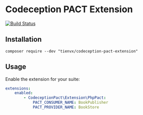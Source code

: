 # Codeception PACT Extension

[![Build Status](https://github.com/tienvx/codeception-pact-extension/workflows/main/badge.svg)](https://github.com/tienvx/codeception-pact-extension/actions)

## Installation

```
composer require --dev "tienvx/codeception-pact-extension"
```

## Usage

Enable the extension for your suite:

```yaml
extensions:
    enabled:
        - CodeceptionPact\Extension\PhpPact:
            PACT_CONSUMER_NAME: BookPublisher
            PACT_PROVIDER_NAME: BookStore
```

